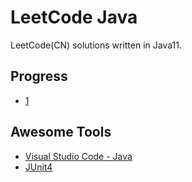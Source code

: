 # LeetCode Java

LeetCode(CN) solutions written in Java11.

## Progress

- [1](leetcode/task1/Solution.java)

## Awesome Tools

- [Visual Studio Code - Java](https://code.visualstudio.com/docs/java/java-tutorial)
- [JUnit4](https://github.com/junit-team/junit4)

